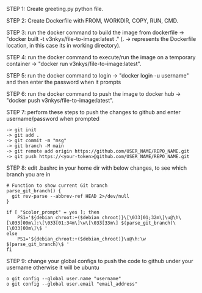 STEP 1: Create greeting.py python file.

STEP 2: Create Dockerfile with FROM, WORKDIR, COPY, RUN, CMD.

STEP 3: run the docker command to build the image from dockerfile -> "docker built -t v3nkys/file-to-image:latest ." (. -> represents the Dockerfile location, in this case its in working directory).

STEP 4: run the docker command to execute/run the image on a temporary container -> "docker run v3nkys/file-to-image:latest".

STEP 5: run the docker command to login -> "docker login -u username" and then enter the password when it prompts

STEP 6: run the docker command to push the image to docker hub -> "docker push v3nkys/file-to-image:latest".

STEP 7: perform these steps to push the changes to github and enter username/password when prompted

	-> git init
	-> git add .
	-> git commit -m "msg"
	-> git branch -M main
	-> git remote add origin https://github.com/USER_NAME/REPO_NAME.git
	-> git push https://<your-token>@github.com/USER_NAME/REPO_NAME.git

STEP 8: edit .bashrc in your home dir with below changes, to see which branch you are in

	# Function to show current Git branch
	parse_git_branch() {
	  git rev-parse --abbrev-ref HEAD 2>/dev/null
	}

	if [ "$color_prompt" = yes ]; then
	    PS1='${debian_chroot:+($debian_chroot)}\[\033[01;32m\]\u@\h\[\033[00m\]:\[\033[01;34m\]\w\[\033[33m\] $(parse_git_branch)\[\033[00m\]\$ '
	else
	    PS1='${debian_chroot:+($debian_chroot)}\u@\h:\w $(parse_git_branch)\$ '
	fi

STEP 9: change your global configs to push the code to github under your username otherwise it will be ubuntu

	o git config --global user.name "username"
	o git config --global user.email "email_address"


